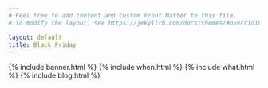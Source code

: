 ```yaml
---
# Feel free to add content and custom Front Matter to this file.
# To modify the layout, see https://jekyllrb.com/docs/themes/#overriding-theme-defaults

layout: default
title: Black Friday
---
```


{% include banner.html %}
{% include when.html %}
{% include what.html %}
{% include blog.html %}